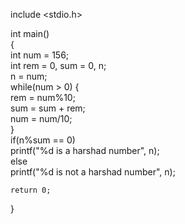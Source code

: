 include <stdio.h>  
   
int main()  
{  
    int num = 156;  
    int rem = 0, sum = 0, n;   
    n = num;  
    while(num > 0)
{  
        rem = num%10;  
        sum = sum + rem;  
        num = num/10;  
    }    
    if(n%sum == 0)  
        printf("%d is a harshad number", n);  
    else  
        printf("%d is not a harshad number", n);  
   
    return 0;  
}  
